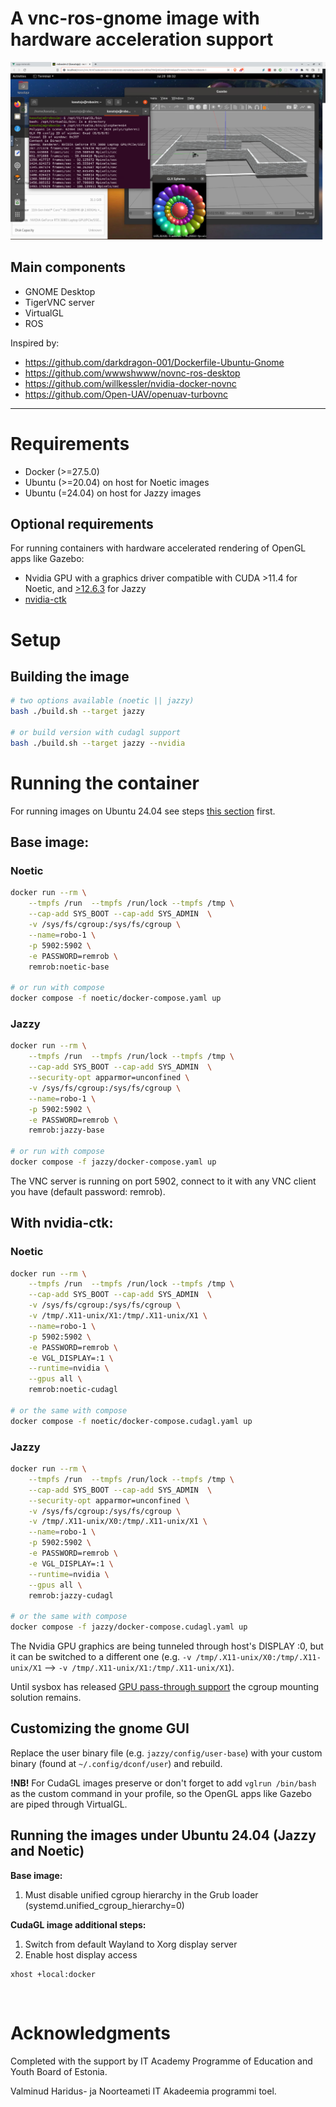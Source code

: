 # A vnc-ros-gnome image with hardware acceleration support

![GNOME ROS VNC](./assets/desktop.png)

## Main components

- GNOME Desktop
- TigerVNC server
- VirtualGL
- ROS

Inspired by:
- https://github.com/darkdragon-001/Dockerfile-Ubuntu-Gnome
- https://github.com/wwwshwww/novnc-ros-desktop
- https://github.com/willkessler/nvidia-docker-novnc
- https://github.com/Open-UAV/openuav-turbovnc

---
# Requirements
- Docker (>=27.5.0)
- Ubuntu (>=20.04) on host for Noetic images
- Ubuntu (=24.04) on host for Jazzy images

## Optional requirements
For running containers with hardware accelerated rendering of OpenGL apps like Gazebo:
- Nvidia GPU with a graphics driver compatible with CUDA >11.4 for Noetic, and [>12.6.3](https://docs.nvidia.com/cuda/cuda-toolkit-release-notes/index.html#id5) for Jazzy
- [nvidia-ctk](https://docs.nvidia.com/datacenter/cloud-native/container-toolkit/latest/install-guide.html)

# Setup

## Building the image

```bash
# two options available (noetic || jazzy)
bash ./build.sh --target jazzy

# or build version with cudagl support
bash ./build.sh --target jazzy --nvidia
```

# Running the container

For running images on Ubuntu 24.04 see steps [this section](#running-the-images-under-ubuntu-2404-jazzy-and-noetic) first.

## Base image:

### Noetic
```bash
docker run --rm \
	--tmpfs /run  --tmpfs /run/lock --tmpfs /tmp \
	--cap-add SYS_BOOT --cap-add SYS_ADMIN  \
	-v /sys/fs/cgroup:/sys/fs/cgroup \
	--name=robo-1 \
	-p 5902:5902 \
	-e PASSWORD=remrob \
	remrob:noetic-base

# or run with compose
docker compose -f noetic/docker-compose.yaml up
```

### Jazzy

```bash
docker run --rm \
	--tmpfs /run  --tmpfs /run/lock --tmpfs /tmp \
	--cap-add SYS_BOOT --cap-add SYS_ADMIN  \
	--security-opt apparmor=unconfined \
	-v /sys/fs/cgroup:/sys/fs/cgroup \
	--name=robo-1 \
	-p 5902:5902 \
	-e PASSWORD=remrob \
	remrob:jazzy-base

# or run with compose
docker compose -f jazzy/docker-compose.yaml up
```

The VNC server is running on port 5902, connect to it with any VNC client you have (default password: remrob).

## With nvidia-ctk:

### Noetic

```bash
docker run --rm \
	--tmpfs /run  --tmpfs /run/lock --tmpfs /tmp \
	--cap-add SYS_BOOT --cap-add SYS_ADMIN  \
	-v /sys/fs/cgroup:/sys/fs/cgroup \
	-v /tmp/.X11-unix/X1:/tmp/.X11-unix/X1 \
	--name=robo-1 \
	-p 5902:5902 \
	-e PASSWORD=remrob \
	-e VGL_DISPLAY=:1 \
	--runtime=nvidia \
	--gpus all \
	remrob:noetic-cudagl

# or the same with compose
docker compose -f noetic/docker-compose.cudagl.yaml up
```

### Jazzy
```bash
docker run --rm \
	--tmpfs /run  --tmpfs /run/lock --tmpfs /tmp \
	--cap-add SYS_BOOT --cap-add SYS_ADMIN  \
	--security-opt apparmor=unconfined \
	-v /sys/fs/cgroup:/sys/fs/cgroup \
	-v /tmp/.X11-unix/X0:/tmp/.X11-unix/X1 \
	--name=robo-1 \
	-p 5902:5902 \
	-e PASSWORD=remrob \
	-e VGL_DISPLAY=:1 \
	--runtime=nvidia \
	--gpus all \
	remrob:jazzy-cudagl

# or the same with compose
docker compose -f jazzy/docker-compose.cudagl.yaml up
```

The Nvidia GPU graphics are being tunneled through host's DISPLAY :0, but it can be switched to a different one (e.g. `-v /tmp/.X11-unix/X0:/tmp/.X11-unix/X1` --> `-v /tmp/.X11-unix/X1:/tmp/.X11-unix/X1`).

Until sysbox has released [GPU pass-through support](https://github.com/nestybox/sysbox/issues/50) the cgroup mounting solution remains.

## Customizing the gnome GUI

Replace the user binary file (e.g. `jazzy/config/user-base`) with your custom binary (found at `~/.config/dconf/user`) and rebuild.

**!NB!** For CudaGL images preserve or don't forget to add `vglrun /bin/bash` as the custom command in your profile, so the OpenGL apps like Gazebo are piped through VirtualGL.

## Running the images under Ubuntu 24.04 (Jazzy and Noetic)

**Base image:**
1) Must disable unified cgroup hierarchy in the Grub loader (systemd.unified_cgroup_hierarchy=0)

**CudaGL image additional steps:** 
1) Switch from default Wayland to Xorg display server
2) Enable host display access
```
xhost +local:docker
```

&nbsp;&nbsp;

# Acknowledgments

Completed with the support by IT Academy Programme of Education and Youth Board of Estonia.

Valminud Haridus- ja Noorteameti IT Akadeemia programmi toel.
